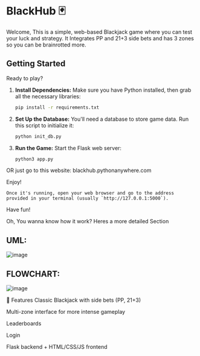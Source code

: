 # BlackHub 🃏

Welcome, This is a simple, web-based Blackjack game where you can test your luck and strategy. It Integrates PP and 21+3 side bets and has 3 zones so you can be brainrotted more. 

## Getting Started

Ready to play? 

1.  **Install Dependencies:**
    Make sure you have Python installed, then grab all the necessary libraries:
    ```bash
    pip install -r requirements.txt
    ```
   

2.  **Set Up the Database:**
    You'll need a database to store game data. Run this script to initialize it:
    ```bash
    python init_db.py
    ```
   

3.  **Run the Game:**
    Start the Flask web server:
    ```bash
    python3 app.py
    ```

OR just go to this website: blackhub.pythonanywhere.com
   
Enjoy!
    
    Once it's running, open your web browser and go to the address provided in your terminal (usually `http://127.0.0.1:5000`).

Have fun!

Oh, You wanna know how it work? Heres a more detailed Section
<br>

## UML: 
![image](https://github.com/user-attachments/assets/50b9273a-4c0b-47e1-b88b-636407e867f4)

## FLOWCHART: 
![image](https://github.com/user-attachments/assets/b575383c-639c-43bb-ad26-2b56f7fe1e20)

🎯 Features
Classic Blackjack with side bets (PP, 21+3)

Multi-zone interface for more intense gameplay

Leaderboards

Login

Flask backend + HTML/CSS/JS frontend

